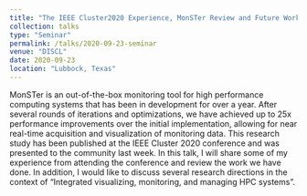 ```yaml
---
title: "The IEEE Cluster2020 Experience, MonSTer Review and Future Work"
collection: talks
type: "Seminar"
permalink: /talks/2020-09-23-seminar
venue: "DISCL"
date: 2020-09-23
location: "Lubbock, Texas"
---
```


MonSTer is an out-of-the-box monitoring tool for high performance computing systems that has been in development for over a year. After several rounds of iterations and optimizations, we have achieved up to 25x performance improvements over the initial implementation, allowing for near real-time acquisition and visualization of monitoring data. This research study has been published at the IEEE Cluster 2020 conference and was presented to the community last week. In this talk, I will share some of my experience from attending the conference and review the work we have done. In addition, I would like to discuss several research directions in the context of “Integrated visualizing, monitoring, and managing HPC systems”.

